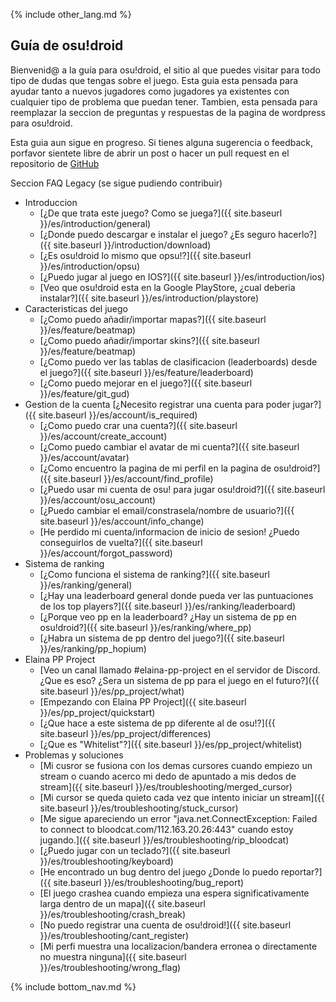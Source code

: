 {% include other_lang.md %}

## Guía de osu!droid

Bienvenid@ a la guía para osu!droid, el sitio al que puedes visitar para todo tipo de dudas que tengas sobre el juego. Esta guia esta pensada para ayudar tanto a nuevos jugadores como jugadores ya existentes con cualquier tipo de problema que puedan tener. Tambien, esta pensada para reemplazar la seccion de preguntas y respuestas de la pagina de wordpress para osu!droid.

Esta guia aun sigue en progreso. Si tienes alguna sugerencia o feedback, porfavor sientete libre de abrir un post o hacer un pull request en el repositorio de [GitHub](https://github.com/NeroYuki/osudroid-guide)

Seccion FAQ Legacy (se sigue pudiendo contribuir)

- Introduccion
    - [¿De que trata este juego? Como se juega?]({{ site.baseurl }}/es/introduction/general)
    - [¿Donde puedo descargar e instalar el juego? ¿Es seguro hacerlo?]({{ site.baseurl }}/introduction/download)
    - [¿Es osu!droid lo mismo que opsu!?]({{ site.baseurl }}/es/introduction/opsu)
    - [¿Puedo jugar al juego en IOS?]({{ site.baseurl }}/es/introduction/ios)
    - [Veo que osu!droid esta en la Google PlayStore, ¿cual deberia instalar?]({{ site.baseurl }}/es/introduction/playstore)
- Caracteristicas del juego
    - [¿Como puedo añadir/importar mapas?]({{ site.baseurl }}/es/feature/beatmap)
    - [¿Como puedo añadir/importar skins?]({{ site.baseurl }}/es/feature/beatmap)
    - [¿Como puedo ver las tablas de clasificacion (leaderboards) desde el juego?]({{ site.baseurl }}/es/feature/leaderboard)
    - [¿Como puedo mejorar en el juego?]({{ site.baseurl }}/es/feature/git_gud)
- Gestion de la cuenta
    [¿Necesito registrar una cuenta para poder jugar?]({{ site.baseurl }}/es/account/is_required)
    - [¿Como puedo crar una cuenta?]({{ site.baseurl }}/es/account/create_account)
    - [¿Como puedo cambiar el avatar de mi cuenta?]({{ site.baseurl }}/es/account/avatar)
    - [¿Como encuentro la pagina de mi perfil en la pagina de osu!droid?]({{ site.baseurl }}/es/account/find_profile)
    - [¿Puedo usar mi cuenta de osu! para jugar osu!droid?]({{ site.baseurl }}/es/account/osu_account)
    - [¿Puedo cambiar el email/constrasela/nombre de usuario?]({{ site.baseurl }}/es/account/info_change)
    - [He perdido mi cuenta/informacion de inicio de sesion! ¿Puedo conseguirlos de vuelta?]({{ site.baseurl }}/es/account/forgot_password)
- Sistema de ranking
    - [¿Como funciona el sistema de ranking?]({{ site.baseurl }}/es/ranking/general)
    - [¿Hay una leaderboard general donde pueda ver las puntuaciones de los top players?]({{ site.baseurl }}/es/ranking/leaderboard)
    - [¿Porque veo pp en la leaderboard? ¿Hay un sistema de pp en osu!droid?]({{ site.baseurl }}/es/ranking/where_pp)
    - [¿Habra un sistema de pp dentro del juego?]({{ site.baseurl }}/es/ranking/pp_hopium)
- Elaina PP Project
    - [Veo un canal llamado #elaina-pp-project en el servidor de Discord. ¿Que es eso? ¿Sera un sistema de pp para el juego en el futuro?]({{ site.baseurl }}/es/pp_project/what)
    - [Empezando con Elaina PP Project]({{ site.baseurl }}/es/pp_project/quickstart)
    - [¿Que hace a este sistema de pp diferente al de osu!?]({{ site.baseurl }}/es/pp_project/differences)
    - [¿Que es "Whitelist"?]({{ site.baseurl }}/es/pp_project/whitelist)
- Problemas y soluciones
    - [Mi cusror se fusiona con los demas cursores cuando empiezo un stream o cuando acerco mi dedo de apuntado a mis dedos de stream]({{ site.baseurl }}/es/troubleshooting/merged_cursor)
    - [Mi cursor se queda quieto cada vez que intento iniciar un stream]({{ site.baseurl }}/es/troubleshooting/stuck_cursor)
    - [Me sigue apareciendo un error "java.net.ConnectException: Failed to connect to bloodcat.com/112.163.20.26:443" cuando estoy jugando.]({{ site.baseurl }}/es/troubleshooting/rip_bloodcat)
    - [¿Puedo jugar con un teclado?]({{ site.baseurl }}/es/troubleshooting/keyboard)
    - [He encontrado un bug dentro del juego ¿Donde lo puedo reportar?]({{ site.baseurl }}/es/troubleshooting/bug_report)
    - [El juego crashea cuando empieza una espera significativamente larga dentro de un mapa]({{ site.baseurl }}/es/troubleshooting/crash_break)
    - [No puedo registrar una cuenta de osu!droid!]({{ site.baseurl }}/es/troubleshooting/cant_register)
    - [Mi perfi muestra una localizacion/bandera erronea o directamente no muestra ninguna]({{ site.baseurl }}/es/troubleshooting/wrong_flag)

{% include bottom_nav.md %}

